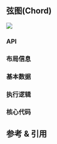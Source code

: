 ## 弦图(Chord)

![](https://img.sz-p.cn/d3Layout-chord.png)

### API
### 布局信息
### 基本数据
### 执行逻辑
### 核心代码

## 参考 & 引用
